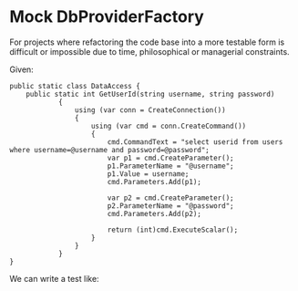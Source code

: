 Mock DbProviderFactory
======================

For projects where refactoring the code base into a more testable form is difficult or impossible due to time, philosophical or managerial constraints.

Given:

	public static class DataAccess {
		public static int GetUserId(string username, string password)
				{
					using (var conn = CreateConnection())
					{
						using (var cmd = conn.CreateCommand())
						{
							cmd.CommandText = "select userid from users where username=@username and password=@password";
							var p1 = cmd.CreateParameter();                    
							p1.ParameterName = "@username";
							p1.Value = username;
							cmd.Parameters.Add(p1);

							var p2 = cmd.CreateParameter();
							p2.ParameterName = "@password";
							cmd.Parameters.Add(p2);

							return (int)cmd.ExecuteScalar();
						}
					}
				}
	}

We can write a test like:
